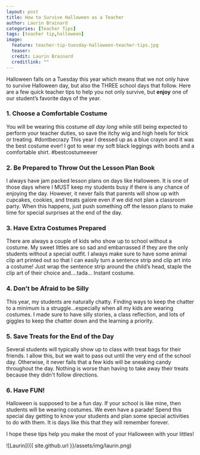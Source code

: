 ```yaml
---
layout: post
title: How to Survive Halloween as a Teacher
author: Laurin Brainard
categories: [Teacher Tips]
tags: [teacher tip,halloween]
image:
  feature: teacher-tip-tuesday-halloween-teacher-tips.jpg
  teaser: 
  credit: Laurin Brainard
  creditlink: ""
--- 
```

Halloween falls on a Tuesday this year which means that we not only have to survive Halloween day, but also the THREE school days that follow. Here are a few quick teacher tips to help you not only survive, but **enjoy** one of our student’s favorite days of the year.

### 1. Choose a Comfortable Costume 
You will be wearing this costume *all day long* while still being expected to perform your teacher duties, so save the itchy wig and high heels for trick or treating. #dontbecrazy This year I dressed up as a blue crayon and it was the best costume ever! I got to wear my soft black leggings with boots and a comfortable shirt. #bestcostumeever

### 2. Be Prepared to Throw Out the Lesson Plan Book
I always have jam packed lesson plans on days like Halloween. It is one of those days where I MUST keep my students busy if there is any chance of enjoying the day. However, it never fails that parents will show up with cupcakes, cookies, and treats galore even if we did not plan a classroom party. When this happens, just push something off the lesson plans to make time for special surprises at the end of the day. 

### 3. Have Extra Costumes Prepared
There are always a couple of kids who show up to school without a costume. My sweet littles are so sad and embarrassed if they are the only students without a special outfit. I always make sure to have some animal clip art printed out so that I can easily turn a sentence strip and clip art into a costume! Just wrap the sentence strip around the child’s head, staple the clip art of their choice and….tada... Instant costume. 

### 4. Don't be Afraid to be Silly
This year, my students are naturally chatty. Finding ways to keep the chatter to a minimum is a struggle...especially when all my kids are wearing costumes. I made sure to have silly stories, a class reflection, and lots of giggles to keep the chatter down and the learning a priority. 

### 5. Save Treats for the End of the Day
Several students will typically show up to class with treat bags for their friends. I allow this, but we wait to pass out until the very end of the school day. Otherwise, it never fails that a few kids will be sneaking candy throughout the day. Nothing is worse than having to take away their treats because they didn't follow directions. 

### 6. Have FUN! 
Halloween is supposed to be a fun day. If your school is like mine, then students will be wearing costumes. We even have a parade! Spend this special day getting to know your students and plan some special activities to do with them. It is days like this that they will remember forever. 

I hope these tips help you make the most of your Halloween with your littles!

![Laurin]({{ site.github.url }}/assets/img/laurin.png)

